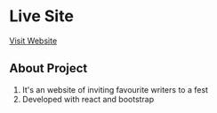 # Live Site 
[Visit Website](https://writing-contest.netlify.app/)

## About Project
1. It's an website of inviting favourite writers to a fest 
2. Developed with react and bootstrap 